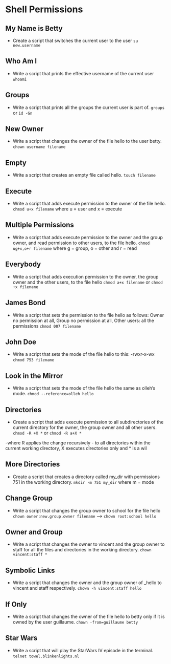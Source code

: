 # Shell Permissions

## My Name is Betty
- Create a script that switches the current user to the user
`su new.username`

## Who Am I
- Write a script that prints the effective username of the current user
`whoami`

## Groups
- Write a script that prints all the groups the current user is part of.
`groups` or `id -Gn`

## New Owner
- Write a script that changes the owner of the file hello to the user betty.
`chown username filename`

## Empty
- Write a script that creates an empty file called hello.
`touch filename`

## Execute
- Write a script that adds execute permission to the owner of the file hello.
`chmod u+x filename` where u = user and x = execute 

## Multiple Permissions
- Write a script that adds execute permission to the owner and the group owner, and read permission to other users, to the file hello.
`chmod ug+x,o+r filename` where g = group, o = other and r = read

## Everybody
- Write a script that adds execution permission to the owner, the group owner and the other users, to the file hello
`chmod a+x filename` or `chmod +x filename` 

## James Bond
- Write a script that sets the permission to the file hello as follows: Owner no permission at all, Group no permission at all, Other users: all the permissions 
`chmod 007 filename`

## John Doe
- Write a script that sets the mode of the file hello to this: -rwxr-x-wx
`chmod 753 filename`

## Look in the Mirror
- Write a script that sets the mode of the file hello the same as olleh’s mode.
`chmod --reference=olleh hello`

## Directories
- Create a script that adds execute permission to all subdirectories of the current directory for the owner, the group owner and all other users.
`chmod -R +X *` or `chmod -R a+X *` 

-where R applies the change recursively - to all directories within the current working directory, X executes directories only and * is a wil  

## More Directories
- Create a script that creates a directory called my_dir with permissions 751 in the working directory.
`mkdir -m 751 my_dir` where m = mode 

## Change Group
- Write a script that changes the group owner to school for the file hello
`chown owner:new.group.owner filename` --> `chown root:school hello`

## Owner and Group
- Write a script that changes the owner to vincent and the group owner to staff for all the files and directories in the working directory.
`chown vincent:staff *`

## Symbolic Links
- Write a script that changes the owner and the group owner of _hello to vincent and staff respectively.
`chown -h vincent:staff hello`

## If Only
- Write a script that changes the owner of the file hello to betty only if it is owned by the user guillaume.
`chown -from=guillaume betty`

## Star Wars
- Write a script that will play the StarWars IV episode in the terminal.
`telnet towel.blinkenlights.nl`


